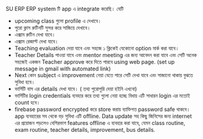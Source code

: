 SU ERP
ERP system টি app এ integrate করেছি।
যেটি 
 - upcoming class গুলো profile এ দেখাবে। 
- পুরো ক্লাস রুটিনটি সুন্দর করে সাজিয়ে দেখাবে।
- এক্সাম রুটিন দেখা যাবে। 
- এক্সাম রেজাল্ট দেখা যাবে। 
- Teaching evaluation দেয়া যাবে এবং সহজে ১ ক্লিকেই 
  যেকোনো option মার্ক করা যাবে। 
- Teacher Details পাওয়া যাবে এবং mentor meeting  এর জন্য আবেদন করা যাবে এবং সেটি অনেক সহজেই একজন Teacher approve করে দিতে পারবে using web page. (set up message in gmail with automated link) 
- Next কোন subject এ improvement নেয়া যেতে পারে সেটি দেখা যাবে এবং সাজানো থাকায় বুঝতে সুবিধা হবে।
- ভার্সিটি বাস এর details দেখা যাবে। ( তথ্য পুরোপুরি দেয়া হইনি এখনো) 
- ভার্সিটির login credentials ব্যবহার করে তথ্য গুলো নেয়া হচ্ছে বিধায় এটি সাধারন login এর মতোই count হবে। 
- firebase password encrypted করে store করায় ব্যাক্তিগত password safe থাকবে। 
app ব্যবহারের সব থেকে বড় সুবিধা এটি offline. 
Data update সহ কিছু জিনিসের জন্য internet এর প্রয়োজন পড়লেও বেশিরভাগ features offline এ ব্যবহার করা যাবে, যেমন class routine, exam routine, teacher details, improvement, bus details.